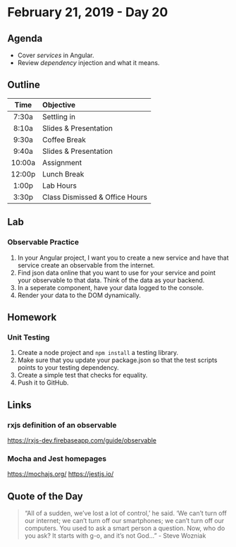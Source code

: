 # February 21, 2019 - Day 20


## Agenda
- Cover *services* in Angular. 
- Review *dependency* injection and what it means. 
## Outline

| Time   | Objective                        |
|:------:|:---------------------------------|
| 7:30a  | Settling in                      |
| 8:10a  | Slides & Presentation            |
| 9:30a  | Coffee Break                     |
| 9:40a  | Slides & Presentation            |
| 10:00a | Assignment                       |
| 12:00p | Lunch Break                      |
| 1:00p  | Lab Hours                        |
| 3:30p  | Class Dismissed & Office Hours   |


## Lab

### Observable Practice

1. In your Angular project, I want you to create a new service and have that service create an observable from the internet. 
2. Find json data online that you want to use for your service and point your observable to that data. Think of the data as your backend.
3. In a seperate component, have your data logged to the console. 
4. Render your data to the DOM dynamically. 

## Homework

### Unit Testing

1. Create a node project and `npm install` a testing library.
2. Make sure that you update your package.json so that the test scripts points to your testing dependency. 
3. Create a simple test that checks for equality. 
4. Push it to GitHub. 



## Links


### rxjs definition of an observable

https://rxjs-dev.firebaseapp.com/guide/observable


### Mocha and Jest homepages

https://mochajs.org/
https://jestjs.io/

## Quote of the Day 
>“All of a sudden, we’ve lost a lot of control,’ he said. ‘We can’t turn off our internet; we can’t turn off our smartphones; we can’t turn off our computers. You used to ask a smart person a question. Now, who do you ask? It starts with g-o, and it’s not God…” - Steve Wozniak

